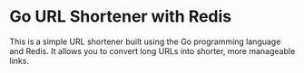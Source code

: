 
<h1>Go URL Shortener with Redis</h1>


This is a simple URL shortener built using the Go programming language and Redis. It allows you to convert long URLs into shorter, more manageable links.

